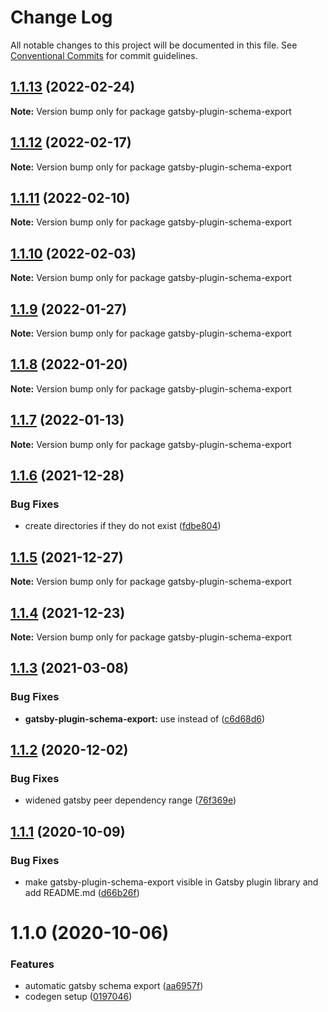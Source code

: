 # Change Log

All notable changes to this project will be documented in this file.
See [Conventional Commits](https://conventionalcommits.org) for commit guidelines.

## [1.1.13](https://github.com/AmazeeLabs/silverback-mono/compare/gatsby-plugin-schema-export@1.1.12...gatsby-plugin-schema-export@1.1.13) (2022-02-24)

**Note:** Version bump only for package gatsby-plugin-schema-export





## [1.1.12](https://github.com/AmazeeLabs/silverback-mono/compare/gatsby-plugin-schema-export@1.1.11...gatsby-plugin-schema-export@1.1.12) (2022-02-17)

**Note:** Version bump only for package gatsby-plugin-schema-export





## [1.1.11](https://github.com/AmazeeLabs/silverback-mono/compare/gatsby-plugin-schema-export@1.1.10...gatsby-plugin-schema-export@1.1.11) (2022-02-10)

**Note:** Version bump only for package gatsby-plugin-schema-export





## [1.1.10](https://github.com/AmazeeLabs/silverback-mono/compare/gatsby-plugin-schema-export@1.1.9...gatsby-plugin-schema-export@1.1.10) (2022-02-03)

**Note:** Version bump only for package gatsby-plugin-schema-export





## [1.1.9](https://github.com/AmazeeLabs/silverback-mono/compare/gatsby-plugin-schema-export@1.1.8...gatsby-plugin-schema-export@1.1.9) (2022-01-27)

**Note:** Version bump only for package gatsby-plugin-schema-export





## [1.1.8](https://github.com/AmazeeLabs/silverback-mono/compare/gatsby-plugin-schema-export@1.1.7...gatsby-plugin-schema-export@1.1.8) (2022-01-20)

**Note:** Version bump only for package gatsby-plugin-schema-export





## [1.1.7](https://github.com/AmazeeLabs/silverback-mono/compare/gatsby-plugin-schema-export@1.1.6...gatsby-plugin-schema-export@1.1.7) (2022-01-13)

**Note:** Version bump only for package gatsby-plugin-schema-export





## [1.1.6](https://github.com/AmazeeLabs/silverback-mono/compare/gatsby-plugin-schema-export@1.1.5...gatsby-plugin-schema-export@1.1.6) (2021-12-28)


### Bug Fixes

* create directories if they do not exist ([fdbe804](https://github.com/AmazeeLabs/silverback-mono/commit/fdbe8044df7e51cc0f182c53be8ed44699767b9a))





## [1.1.5](https://github.com/AmazeeLabs/silverback-mono/compare/gatsby-plugin-schema-export@1.1.4...gatsby-plugin-schema-export@1.1.5) (2021-12-27)

**Note:** Version bump only for package gatsby-plugin-schema-export





## [1.1.4](https://github.com/AmazeeLabs/silverback-mono/compare/gatsby-plugin-schema-export@1.1.3...gatsby-plugin-schema-export@1.1.4) (2021-12-23)

**Note:** Version bump only for package gatsby-plugin-schema-export





## [1.1.3](https://github.com/AmazeeLabs/silverback-mono/compare/gatsby-plugin-schema-export@1.1.2...gatsby-plugin-schema-export@1.1.3) (2021-03-08)


### Bug Fixes

* **gatsby-plugin-schema-export:** use  instead of ([c6d68d6](https://github.com/AmazeeLabs/silverback-mono/commit/c6d68d659b82f4feb741ddfa8f85a08a667255ea))





## [1.1.2](https://github.com/AmazeeLabs/silverback-mono/compare/gatsby-plugin-schema-export@1.1.1...gatsby-plugin-schema-export@1.1.2) (2020-12-02)


### Bug Fixes

* widened gatsby peer dependency range ([76f369e](https://github.com/AmazeeLabs/silverback-mono/commit/76f369e71cc6e02562c3a9f991b8769c9c3da4bc))





## [1.1.1](https://github.com/AmazeeLabs/silverback-mono/compare/gatsby-plugin-schema-export@1.1.0...gatsby-plugin-schema-export@1.1.1) (2020-10-09)


### Bug Fixes

* make gatsby-plugin-schema-export visible in Gatsby plugin library and add README.md ([d66b26f](https://github.com/AmazeeLabs/silverback-mono/commit/d66b26f16a9cc943dfa1f0c9be0320e18c773e5c))





# 1.1.0 (2020-10-06)


### Features

* automatic gatsby schema export ([aa6957f](https://github.com/AmazeeLabs/silverback-mono/commit/aa6957f84a3c04df67c0b846a42ebc4b96e6541e))
* codegen setup ([0197046](https://github.com/AmazeeLabs/silverback-mono/commit/0197046fa2421cc53e72454aba0a9d4e4ff59aa7))
